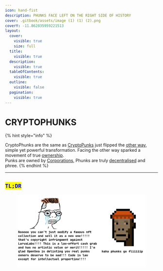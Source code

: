 ```yaml
---
icon: hand-fist
description: PHUNKS FACE LEFT ON THE RIGHT SIDE OF HISTORY
cover: .gitbook/assets/image (1) (1) (2).png
coverY: -11.862835959221513
layout:
  cover:
    visible: true
    size: full
  title:
    visible: true
  description:
    visible: true
  tableOfContents:
    visible: true
  outline:
    visible: false
  pagination:
    visible: true
---
```


# CRYPTOPHUNKS

{% hint style="info" %}
<img src=".gitbook/assets/Phunk_4156 (1).png" alt="" data-size="original"><img src=".gitbook/assets/Phunk_4156.png" alt="" data-size="original">

CryptoPhunks are the same as [CryptoPunks](https://www.larvalabs.com/cryptopunks) just flipped the [other way](about/readme/phunk-is-art.md), simple yet powerful transformation. Facing the other way sparked a movement of true [ownership](about/readme/phunk-is-web3.md).\
Punks are owned by [Corporations](https://twitter.com/cryptopunksnfts/status/1502421713153318918?s=20\&t=sf95wtqypGRjjYHGxaH5lg), Phunks are truly [decentralised](about/readme/phunk-is-web3.md) and phree.
{% endhint %}

***

## <mark style="color:blue;">`TL;DR`</mark>

<figure><img src=".gitbook/assets/image (86).png" alt=""><figcaption></figcaption></figure>
